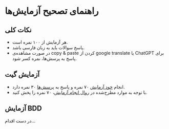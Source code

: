 # راهنمای تصحیح آزمایش‌ها

## نکات کلی
- هر آزمایش از ۱۰۰ نمره است.
- پاسخ سوالات باید به زبان فارسی باشد.
- در صورت مشاهده‌ی copy & paste کردن از google translate یا ChatGPT برای پاسخ به پرسش‌ها، نمره کسر شود.

## آزمایش گیت
- انجام [خود آزمایش](https://github.com/ssc-public/Software-Engineering-Lab/blob/main/agendas/git.md#%D8%B1%D9%88%D8%A7%D9%84-%D8%A7%D9%86%D8%AC%D8%A7%D9%85-%D8%A2%D8%B2%D9%85%D8%A7%DB%8C%D8%B4) ۷۰ نمره و پاسخ به [پرسش‌ها](https://github.com/ssc-public/Software-Engineering-Lab/blob/main/agendas/git.md#%D9%BE%D8%B1%D8%B3%D8%B4%D9%87%D8%A7) ۳۰ نمره دارد.
- با توجه به موارد مطرح‌شده در [روال انجام آزمایش](https://github.com/ssc-public/Software-Engineering-Lab/blob/main/agendas/git.md#%D8%B1%D9%88%D8%A7%D9%84-%D8%A7%D9%86%D8%AC%D8%A7%D9%85-%D8%A2%D8%B2%D9%85%D8%A7%DB%8C%D8%B4)، ۷۰ نمره را پخش کنید.

## آزمایش BDD
در دست اقدام...
